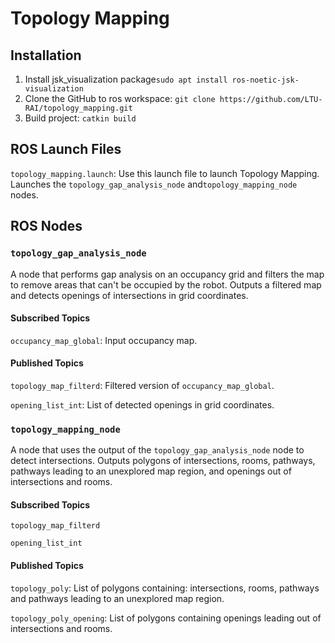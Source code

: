 # Topology Mapping

## Installation

1. Install jsk_visualization package`sudo apt install ros-noetic-jsk-visualization`
2. Clone the GitHub  to ros workspace: `git clone https://github.com/LTU-RAI/topology_mapping.git`
3. Build project: `catkin build`

## ROS Launch Files

`topology_mapping.launch`: Use this launch file to launch Topology Mapping. Launches the `topology_gap_analysis_node` and`topology_mapping_node` nodes.

## ROS Nodes

### `topology_gap_analysis_node`

A node that performs gap analysis on an occupancy grid and filters the map to remove areas that can't be occupied by the robot. Outputs a filtered map and detects openings of intersections in grid coordinates.  

#### Subscribed Topics

`occupancy_map_global`: Input occupancy map.

#### Published Topics

`topology_map_filterd`: Filtered version of `occupancy_map_global`.

`opening_list_int`: List of detected openings in grid coordinates. 

### `topology_mapping_node`

A node that uses the output of the `topology_gap_analysis_node` node to detect intersections. Outputs polygons of intersections, rooms, pathways,  pathways leading to an unexplored map region, and openings out of intersections and rooms. 

#### Subscribed Topics

`topology_map_filterd`

`opening_list_int`

#### Published Topics

`topology_poly`: List of polygons containing: intersections, rooms, pathways and pathways leading to an unexplored map region.

`topology_poly_opening`: List of polygons containing openings leading out of intersections and rooms.
